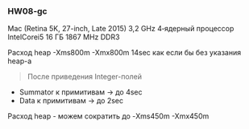 ### HW08-gc

Mac (Retina 5K, 27-inch, Late 2015)
3,2 GHz 4‑ядерный процессор IntelCorei5
16 ГБ 1867 MHz DDR3

Расход heap
-Xms800m
-Xmx800m
 14sec как если бы без указания heap-а

> После приведения Integer-полей  
 
- Summator к примитивам -> до 4sec
- Data к примитивам -> до 2sec
  
Расход heap - можем сократить до
-Xms450m
-Xmx450m
